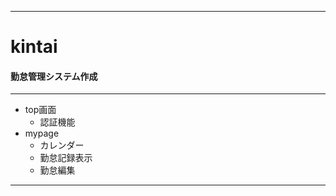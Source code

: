 *******************
# kintai
 #### 勤怠管理システム作成
-------------------
- top画面
  - 認証機能
- mypage
  - カレンダー
  - 勤怠記録表示
  - 勤怠編集
*******************
